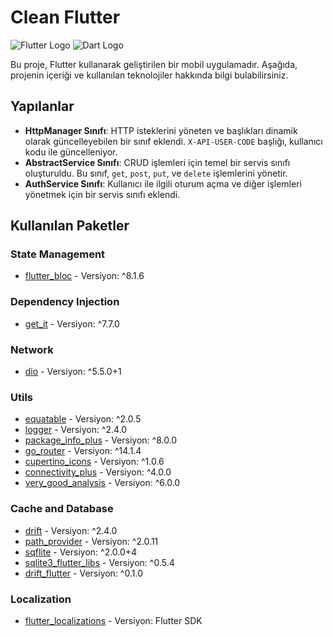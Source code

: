 # Clean Flutter

![Flutter Logo](https://flutter.dev/assets/homepage/carousel/slide_1-layer_0-7ef59332e8a035d48cf9cfb0d3c1d50448c9c3d7a6819a9ec69934ebd46b8ff.png) ![Dart Logo](https://dart.dev/tools/dartpad/images/dart-logo.png)

Bu proje, Flutter kullanarak geliştirilen bir mobil uygulamadır. Aşağıda, projenin içeriği ve kullanılan teknolojiler hakkında bilgi bulabilirsiniz.

## Yapılanlar

- **HttpManager Sınıfı**: HTTP isteklerini yöneten ve başlıkları dinamik olarak güncelleyebilen bir sınıf eklendi. `X-API-USER-CODE` başlığı, kullanıcı kodu ile güncelleniyor.
- **AbstractService Sınıfı**: CRUD işlemleri için temel bir servis sınıfı oluşturuldu. Bu sınıf, `get`, `post`, `put`, ve `delete` işlemlerini yönetir.
- **AuthService Sınıfı**: Kullanıcı ile ilgili oturum açma ve diğer işlemleri yönetmek için bir servis sınıfı eklendi.

## Kullanılan Paketler

### State Management
- [flutter_bloc](https://pub.dev/packages/flutter_bloc) - Versiyon: ^8.1.6

### Dependency Injection
- [get_it](https://pub.dev/packages/get_it) - Versiyon: ^7.7.0

### Network
- [dio](https://pub.dev/packages/dio) - Versiyon: ^5.5.0+1

### Utils
- [equatable](https://pub.dev/packages/equatable) - Versiyon: ^2.0.5
- [logger](https://pub.dev/packages/logger) - Versiyon: ^2.4.0
- [package_info_plus](https://pub.dev/packages/package_info_plus) - Versiyon: ^8.0.0
- [go_router](https://pub.dev/packages/go_router) - Versiyon: ^14.1.4
- [cupertino_icons](https://pub.dev/packages/cupertino_icons) - Versiyon: ^1.0.6
- [connectivity_plus](https://pub.dev/packages/connectivity_plus) - Versiyon: ^4.0.0
- [very_good_analysis](https://pub.dev/packages/very_good_analysis) - Versiyon: ^6.0.0

### Cache and Database
- [drift](https://pub.dev/packages/drift) - Versiyon: ^2.4.0
- [path_provider](https://pub.dev/packages/path_provider) - Versiyon: ^2.0.11
- [sqflite](https://pub.dev/packages/sqflite) - Versiyon: ^2.0.0+4
- [sqlite3_flutter_libs](https://pub.dev/packages/sqlite3_flutter_libs) - Versiyon: ^0.5.4
- [drift_flutter](https://pub.dev/packages/drift_flutter) - Versiyon: ^0.1.0

### Localization
- [flutter_localizations](https://flutter.dev/docs/development/accessibility-and-localization/internationalization) - Versiyon: Flutter SDK

